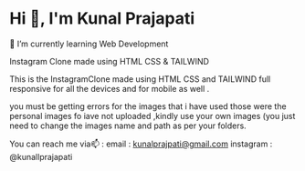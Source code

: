 

# Hi 👋, I'm Kunal Prajapati

🌱 I’m currently learning Web Development



Instagram Clone made using HTML CSS &amp; TAILWIND


This is the InstagramClone made using HTML CSS and TAILWIND full responsive for all the devices and for mobile as well .

you must be getting errors for the images that i have used those were the personal images fo iave not uploaded ,kindly use your own images (you just need to change the images name and path as per your folders.


You can reach me via📫 :
email : kunalprajpati@gmail.com
instagram : @kunallprajapati
